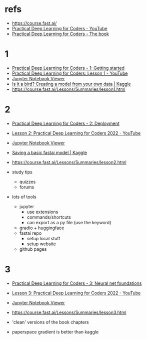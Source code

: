 # refs
- https://course.fast.ai/
- [Practical Deep Learning for Coders - YouTube](https://www.youtube.com/playlist?list=PLfYUBJiXbdtSvpQjSnJJ_PmDQB_VyT5iU)
- [Practical Deep Learning for Coders - The book](https://course.fast.ai/Resources/book.html#nbviewer)

# 1
- [Practical Deep Learning for Coders - 1: Getting started](https://course.fast.ai/Lessons/lesson1.html)
- [Practical Deep Learning for Coders: Lesson 1 - YouTube](https://www.youtube.com/watch?v=8SF_h3xF3cE&list=PLfYUBJiXbdtSvpQjSnJJ_PmDQB_VyT5iU&index=1)
- [Jupyter Notebook Viewer](https://nbviewer.org/github/fastai/fastbook/blob/master/01_intro.ipynb#)
- [Is it a bird? Creating a model from your own data | Kaggle](https://www.kaggle.com/code/ahnjohn/is-it-a-bird-creating-a-model-from-your-own-data/edit)
- https://course.fast.ai/Lessons/Summaries/lesson1.html



# 2
- [Practical Deep Learning for Coders - 2: Deployment](https://course.fast.ai/Lessons/lesson2.html)
- [Lesson 2: Practical Deep Learning for Coders 2022 - YouTube](https://www.youtube.com/watch?v=F4tvM4Vb3A0&list=PLfYUBJiXbdtSvpQjSnJJ_PmDQB_VyT5iU&index=2)
- [Jupyter Notebook Viewer](https://nbviewer.org/github/fastai/fastbook/blob/master/02_production.ipynb)
- [Saving a basic fastai model | Kaggle](https://www.kaggle.com/code/ahnjohn/saving-a-basic-fastai-model/edit)
- https://course.fast.ai/Lessons/Summaries/lesson2.html


- study tips
	- quizzes
	- forums
- lots of tools
	- jupyter
		- use extensions
		- commands/shortcuts
		- can export as a py file (use the keyword)
	- gradio + huggingface
	- fastai repo
		- setup local stuff
		- setup website
	- github pages

# 3
- [Practical Deep Learning for Coders - 3: Neural net foundations](https://course.fast.ai/Lessons/lesson3.html)
- [Lesson 3: Practical Deep Learning for Coders 2022 - YouTube](https://www.youtube.com/watch?v=hBBOjCiFcuo&list=PLfYUBJiXbdtSvpQjSnJJ_PmDQB_VyT5iU&index=3)
- [Jupyter Notebook Viewer](https://nbviewer.org/github/fastai/fastbook/blob/master/03_ethics.ipynb)
- https://course.fast.ai/Lessons/Summaries/lesson3.html


- 'clean' versions of the book chapters
- paperspace gradient is better than kaggle